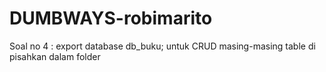 # DUMBWAYS-robimarito
Soal no 4 :
export database db_buku;
untuk CRUD masing-masing table di pisahkan dalam folder

